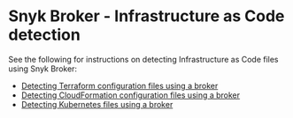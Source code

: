 # Snyk Broker - Infrastructure as Code detection

See the following for instructions on detecting Infrastructure as Code files using Snyk Broker:

* [Detecting Terraform configuration files using a broker](detecting-terraform-configuration-files-using-a-broker.md)
* [Detecting CloudFormation configuration files using a broker](detecting-cloudformation-configuration-files-using-a-broker.md)
* [Detecting Kubernetes files using a broker](detecting-kubernetes-configuration-files-using-a-broker.md)
